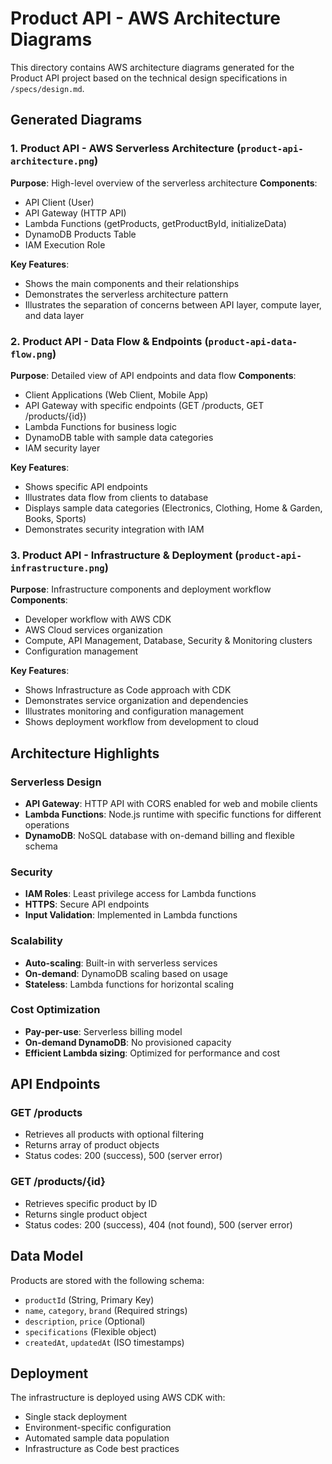 # Product API - AWS Architecture Diagrams

This directory contains AWS architecture diagrams generated for the Product API project based on the technical design specifications in `/specs/design.md`.

## Generated Diagrams

### 1. Product API - AWS Serverless Architecture (`product-api-architecture.png`)
**Purpose**: High-level overview of the serverless architecture
**Components**:
- API Client (User)
- API Gateway (HTTP API)
- Lambda Functions (getProducts, getProductById, initializeData)
- DynamoDB Products Table
- IAM Execution Role

**Key Features**:
- Shows the main components and their relationships
- Demonstrates the serverless architecture pattern
- Illustrates the separation of concerns between API layer, compute layer, and data layer

### 2. Product API - Data Flow & Endpoints (`product-api-data-flow.png`)
**Purpose**: Detailed view of API endpoints and data flow
**Components**:
- Client Applications (Web Client, Mobile App)
- API Gateway with specific endpoints (GET /products, GET /products/{id})
- Lambda Functions for business logic
- DynamoDB table with sample data categories
- IAM security layer

**Key Features**:
- Shows specific API endpoints
- Illustrates data flow from clients to database
- Displays sample data categories (Electronics, Clothing, Home & Garden, Books, Sports)
- Demonstrates security integration with IAM

### 3. Product API - Infrastructure & Deployment (`product-api-infrastructure.png`)
**Purpose**: Infrastructure components and deployment workflow
**Components**:
- Developer workflow with AWS CDK
- AWS Cloud services organization
- Compute, API Management, Database, Security & Monitoring clusters
- Configuration management

**Key Features**:
- Shows Infrastructure as Code approach with CDK
- Demonstrates service organization and dependencies
- Illustrates monitoring and configuration management
- Shows deployment workflow from development to cloud

## Architecture Highlights

### Serverless Design
- **API Gateway**: HTTP API with CORS enabled for web and mobile clients
- **Lambda Functions**: Node.js runtime with specific functions for different operations
- **DynamoDB**: NoSQL database with on-demand billing and flexible schema

### Security
- **IAM Roles**: Least privilege access for Lambda functions
- **HTTPS**: Secure API endpoints
- **Input Validation**: Implemented in Lambda functions

### Scalability
- **Auto-scaling**: Built-in with serverless services
- **On-demand**: DynamoDB scaling based on usage
- **Stateless**: Lambda functions for horizontal scaling

### Cost Optimization
- **Pay-per-use**: Serverless billing model
- **On-demand DynamoDB**: No provisioned capacity
- **Efficient Lambda sizing**: Optimized for performance and cost

## API Endpoints

### GET /products
- Retrieves all products with optional filtering
- Returns array of product objects
- Status codes: 200 (success), 500 (server error)

### GET /products/{id}
- Retrieves specific product by ID
- Returns single product object
- Status codes: 200 (success), 404 (not found), 500 (server error)

## Data Model
Products are stored with the following schema:
- `productId` (String, Primary Key)
- `name`, `category`, `brand` (Required strings)
- `description`, `price` (Optional)
- `specifications` (Flexible object)
- `createdAt`, `updatedAt` (ISO timestamps)

## Deployment
The infrastructure is deployed using AWS CDK with:
- Single stack deployment
- Environment-specific configuration
- Automated sample data population
- Infrastructure as Code best practices
